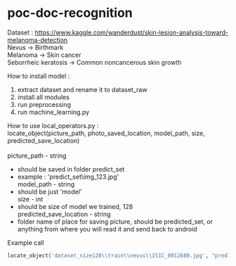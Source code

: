 # poc-doc-recognition
Dataset : https://www.kaggle.com/wanderdust/skin-lesion-analysis-toward-melanoma-detection<br/>
Nevus -> Birthmark<br/>
Melanoma -> Skin cancer<br/>
Seborrheic keratosis -> Common noncancerous skin growth<br/>

How to install model :
1. extract dataset and rename it to dataset_raw<br/>
2. install all modules<br/>
3. run preprocessing<br/>
4. run machine_learning.py<br/>

How to use local_operators.py :<br/>
locate_object(picture_path, photo_saved_location, model_path, size, predicted_save_location)<br/>
</br>
picture_path - string <br/>
* should be saved in folder predict_set<br/>
* example : 'predict_set\\img_123.jpg'<br/>
model_path - string<br/>
* should be just 'model'<br/>
size - int<br/>
* should be size of model we trained, 128<br/>
predicted_save_location - string<br/>
* folder name of place for saving picture, should be predicted_set, or anything from where you will read it and send back to android</br>

Example call

```python
locate_object('dataset_size128\\train\\nevus\\ISIC_0012680.jpg', "predict_set", "model", 128, "predicted_set")
```



